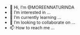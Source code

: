 - 👋 Hi, I’m @MOREENNATURINDA
- 👀 I’m interested in ...
- 🌱 I’m currently learning ...
- 💞️ I’m looking to collaborate on ...
- 📫 How to reach me ...

<!---
MOREENNATURINDA/MOREENNATURINDA is a ✨ special ✨ repository because its `README.md` (this file) appears on your GitHub profile.
You can click the Preview link to take a look at your changes.
--->
